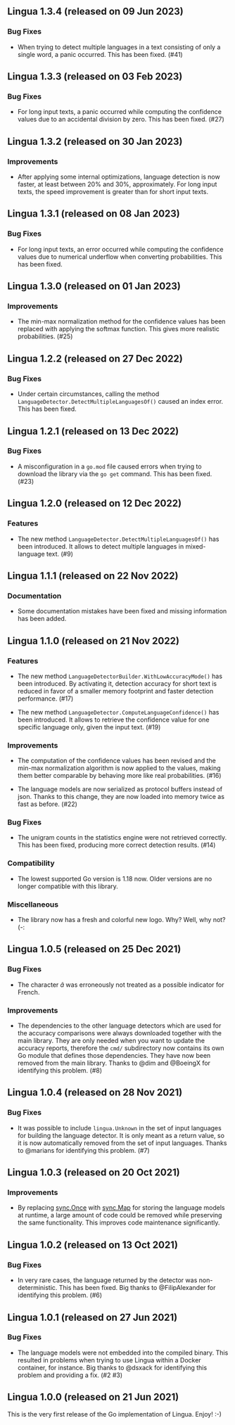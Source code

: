 ## Lingua 1.3.4 (released on 09 Jun 2023)

### Bug Fixes

- When trying to detect multiple languages in a text consisting of only a
  single word, a panic occurred. This has been fixed. (#41)

## Lingua 1.3.3 (released on 03 Feb 2023)

### Bug Fixes

- For long input texts, a panic occurred while computing the confidence
  values due to an accidental division by zero. This has been fixed. (#27)

## Lingua 1.3.2 (released on 30 Jan 2023)

### Improvements

- After applying some internal optimizations, language detection is now
  faster, at least between 20% and 30%, approximately. For long input texts,
  the speed improvement is greater than for short input texts.

## Lingua 1.3.1 (released on 08 Jan 2023)

### Bug Fixes

- For long input texts, an error occurred while computing the confidence 
  values due to numerical underflow when converting probabilities. 
  This has been fixed.

## Lingua 1.3.0 (released on 01 Jan 2023)

### Improvements

- The min-max normalization method for the confidence values has been
  replaced with applying the softmax function. This gives more realistic
  probabilities. (#25)

## Lingua 1.2.2 (released on 27 Dec 2022)

### Bug Fixes

- Under certain circumstances, calling the method
  `LanguageDetector.DetectMultipleLanguagesOf()` caused an index error.
  This has been fixed.

## Lingua 1.2.1 (released on 13 Dec 2022)

### Bug Fixes

- A misconfiguration in a `go.mod` file caused errors when trying to download
  the library via the `go get` command. This has been fixed. (#23)

## Lingua 1.2.0 (released on 12 Dec 2022)

### Features

- The new method `LanguageDetector.DetectMultipleLanguagesOf()` has been
  introduced. It allows to detect multiple languages in mixed-language text. (#9)

## Lingua 1.1.1 (released on 22 Nov 2022)

### Documentation

- Some documentation mistakes have been fixed and missing information has been added.

## Lingua 1.1.0 (released on 21 Nov 2022)

### Features

- The new method `LanguageDetectorBuilder.WithLowAccuracyMode()` has been
  introduced. By activating it, detection accuracy for short text is reduced 
  in favor of a smaller memory footprint and faster detection performance. (#17)

- The new method `LanguageDetector.ComputeLanguageConfidence()` has been
  introduced. It allows to retrieve the confidence value for one specific
  language only, given the input text. (#19)

### Improvements

- The computation of the confidence values has been revised and the min-max
  normalization algorithm is now applied to the values, making them better
  comparable by behaving more like real probabilities. (#16)

- The language models are now serialized as protocol buffers instead of json.
  Thanks to this change, they are now loaded into memory twice as fast as before. (#22)

### Bug Fixes

- The unigram counts in the statistics engine were not retrieved correctly.
  This has been fixed, producing more correct detection results. (#14)

### Compatibility

- The lowest supported Go version is 1.18 now. Older versions are no longer
  compatible with this library.

### Miscellaneous

- The library now has a fresh and colorful new logo. Why? Well, why not? (-:

## Lingua 1.0.5 (released on 25 Dec 2021)

### Bug Fixes

- The character *â* was erroneously not treated as a possible indicator
  for French.

### Improvements

- The dependencies to the other language detectors which are used for
  the accuracy comparisons were always downloaded together with the main
  library. They are only needed when you want to update the accuracy reports,
  therefore the `cmd/` subdirectory now contains its own Go module that defines
  those dependencies. They have now been removed from the main library.
  Thanks to @dim and @BoeingX for identifying this problem. (#8)

## Lingua 1.0.4 (released on 28 Nov 2021)

### Bug Fixes

- It was possible to include `lingua.Unknown` in the set of input languages
  for building the language detector. It is only meant as a return value,
  so it is now automatically removed from the set of input languages.
  Thanks to @marians for identifying this problem. (#7)

## Lingua 1.0.3 (released on 20 Oct 2021)

### Improvements

- By replacing [sync.Once](https://pkg.go.dev/sync#Once) with 
  [sync.Map](https://pkg.go.dev/sync#Map) for storing the language models
  at runtime, a large amount of code could be removed while preserving 
  the same functionality. This improves code maintenance significantly.

## Lingua 1.0.2 (released on 13 Oct 2021)

### Bug Fixes

- In very rare cases, the language returned by the detector was non-deterministic.
  This has been fixed. Big thanks to @FilipAlexander for identifying this problem. (#6)

## Lingua 1.0.1 (released on 27 Jun 2021)

### Bug Fixes

- The language models were not embedded into the compiled binary. 
  This resulted in problems when trying to use Lingua within a Docker container, 
  for instance. Big thanks to @dsxack for identifying this problem and providing a fix. (#2 #3)

## Lingua 1.0.0 (released on 21 Jun 2021)

This is the very first release of the Go implementation of Lingua. Enjoy! :-)
